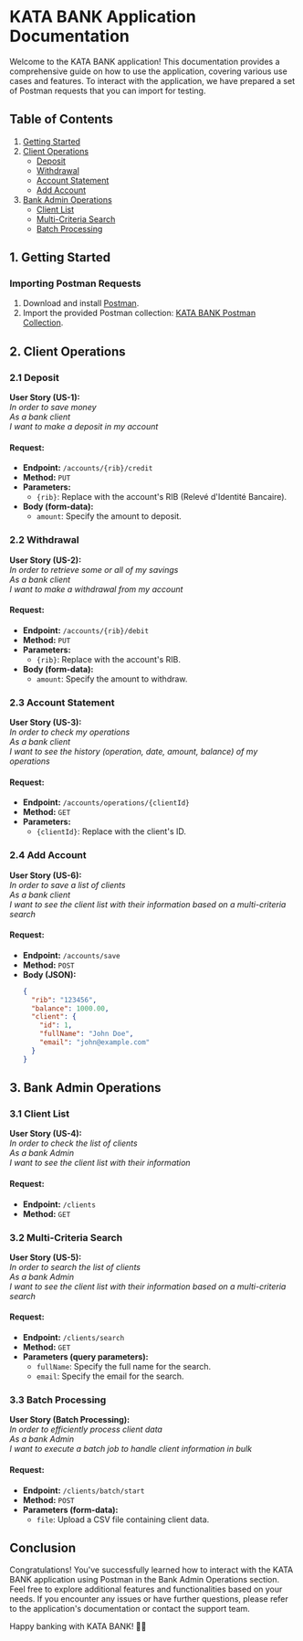 # KATA BANK Application Documentation

Welcome to the KATA BANK application! This documentation provides a comprehensive guide on how to use the application, covering various use cases and features. To interact with the application, we have prepared a set of Postman requests that you can import for testing.

## Table of Contents
1. [Getting Started](#getting-started)
2. [Client Operations](#client-operations)
   - [Deposit](#deposit)
   - [Withdrawal](#withdrawal)
   - [Account Statement](#account-statement)
   - [Add Account](#add-account)
3. [Bank Admin Operations](#bank-admin-operations)
   - [Client List](#client-list)
   - [Multi-Criteria Search](#multi-criteria-search)
   - [Batch Processing](#batch-processing)

## 1. Getting Started <a name="getting-started"></a>

### Importing Postman Requests
1. Download and install [Postman](https://www.postman.com/).
2. Import the provided Postman collection: [KATA BANK Postman Collection](path/to/your/KATA_BANK_Postman_Collection.json).

## 2. Client Operations <a name="client-operations"></a>

### 2.1 Deposit <a name="deposit"></a>
**User Story (US-1):**  
_In order to save money  
As a bank client  
I want to make a deposit in my account_

#### Request:
- **Endpoint:** `/accounts/{rib}/credit`
- **Method:** `PUT`
- **Parameters:**
  - `{rib}`: Replace with the account's RIB (Relevé d'Identité Bancaire).
- **Body (form-data):**
  - `amount`: Specify the amount to deposit.

### 2.2 Withdrawal <a name="withdrawal"></a>
**User Story (US-2):**  
_In order to retrieve some or all of my savings  
As a bank client  
I want to make a withdrawal from my account_

#### Request:
- **Endpoint:** `/accounts/{rib}/debit`
- **Method:** `PUT`
- **Parameters:**
  - `{rib}`: Replace with the account's RIB.
- **Body (form-data):**
  - `amount`: Specify the amount to withdraw.

### 2.3 Account Statement <a name="account-statement"></a>
**User Story (US-3):**  
_In order to check my operations  
As a bank client  
I want to see the history (operation, date, amount, balance) of my operations_

#### Request:
- **Endpoint:** `/accounts/operations/{clientId}`
- **Method:** `GET`
- **Parameters:**
  - `{clientId}`: Replace with the client's ID.

### 2.4 Add Account <a name="add-account"></a>
**User Story (US-6):**  
_In order to save a list of clients  
As a bank client  
I want to see the client list with their information based on a multi-criteria search_

#### Request:
- **Endpoint:** `/accounts/save`
- **Method:** `POST`
- **Body (JSON):**
  ```json
  {
    "rib": "123456",
    "balance": 1000.00,
    "client": {
      "id": 1,
      "fullName": "John Doe",
      "email": "john@example.com"
    }
  }
## 3. Bank Admin Operations <a name="bank-admin-operations"></a>

### 3.1 Client List <a name="client-list"></a>
**User Story (US-4):**  
_In order to check the list of clients  
As a bank Admin  
I want to see the client list with their information_

#### Request:
- **Endpoint:** `/clients`
- **Method:** `GET`

### 3.2 Multi-Criteria Search <a name="multi-criteria-search"></a>
**User Story (US-5):**  
_In order to search the list of clients  
As a bank Admin  
I want to see the client list with their information based on a multi-criteria search_

#### Request:
- **Endpoint:** `/clients/search`
- **Method:** `GET`
- **Parameters (query parameters):**
  - `fullName`: Specify the full name for the search.
  - `email`: Specify the email for the search.

### 3.3 Batch Processing <a name="batch-processing"></a>
**User Story (Batch Processing):**  
_In order to efficiently process client data  
As a bank Admin  
I want to execute a batch job to handle client information in bulk_

#### Request:
- **Endpoint:** `/clients/batch/start`
- **Method:** `POST`
- **Parameters (form-data):**
  - `file`: Upload a CSV file containing client data.

## Conclusion

Congratulations! You've successfully learned how to interact with the KATA BANK application using Postman in the Bank Admin Operations section. Feel free to explore additional features and functionalities based on your needs. If you encounter any issues or have further questions, please refer to the application's documentation or contact the support team.

Happy banking with KATA BANK! 🏦✨
